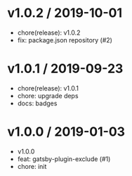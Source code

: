 # v1.0.2 / 2019-10-01

- chore(release): v1.0.2
- fix: package.json repository (#2)

# v1.0.1 / 2019-09-23

- chore(release): v1.0.1
- chore: upgrade deps
- docs: badges

# v1.0.0 / 2019-01-03

- v1.0.0
- feat: gatsby-plugin-exclude (#1)
- chore: init
